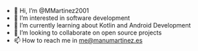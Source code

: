 - 👋 Hi, I’m @MMartinez2001
- 👀 I’m interested in software development
- 🌱 I’m currently learning about Kotlin and Android Development
- 💞️ I’m looking to collaborate on open source projects
- 📫 How to reach me in me@manumartinez.es

<!---
MMartinez2001/MMartinez2001 is a ✨ special ✨ repository because its `README.md` (this file) appears on your GitHub profile.
You can click the Preview link to take a look at your changes.
--->
